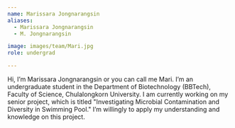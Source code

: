 ```yaml
---
name: Marissara Jongnarangsin
aliases:
  - Marissara Jongnarangsin
  - M. Jongnarangsin

image: images/team/Mari.jpg
role: undergrad

---
```

Hi, I’m Marissara Jongnarangsin or you can call me Mari. I’m an undergraduate student in the Department of Biotechnology (BBTech), Faculty of Science, Chulalongkorn University. I am currently working on my senior project, which is titled "Investigating Microbial Contamination and Diversity in Swimming Pool." I’m willingly to apply my understanding and knowledge on this project.
